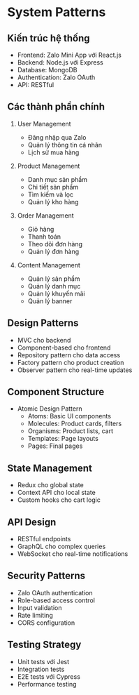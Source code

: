 # System Patterns

## Kiến trúc hệ thống
- Frontend: Zalo Mini App với React.js
- Backend: Node.js với Express
- Database: MongoDB
- Authentication: Zalo OAuth
- API: RESTful

## Các thành phần chính
1. User Management
   - Đăng nhập qua Zalo
   - Quản lý thông tin cá nhân
   - Lịch sử mua hàng

2. Product Management
   - Danh mục sản phẩm
   - Chi tiết sản phẩm
   - Tìm kiếm và lọc
   - Quản lý kho hàng

3. Order Management
   - Giỏ hàng
   - Thanh toán
   - Theo dõi đơn hàng
   - Quản lý đơn hàng

4. Content Management
   - Quản lý sản phẩm
   - Quản lý danh mục
   - Quản lý khuyến mãi
   - Quản lý banner

## Design Patterns
- MVC cho backend
- Component-based cho frontend
- Repository pattern cho data access
- Factory pattern cho product creation
- Observer pattern cho real-time updates

## Component Structure
- Atomic Design Pattern
  - Atoms: Basic UI components
  - Molecules: Product cards, filters
  - Organisms: Product lists, cart
  - Templates: Page layouts
  - Pages: Final pages

## State Management
- Redux cho global state
- Context API cho local state
- Custom hooks cho cart logic

## API Design
- RESTful endpoints
- GraphQL cho complex queries
- WebSocket cho real-time notifications

## Security Patterns
- Zalo OAuth authentication
- Role-based access control
- Input validation
- Rate limiting
- CORS configuration

## Testing Strategy
- Unit tests với Jest
- Integration tests
- E2E tests với Cypress
- Performance testing 